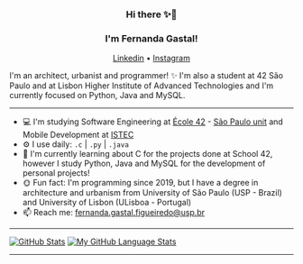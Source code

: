 <h3 align="center">Hi there ✨🚀</h3>
<h3 align="center">I'm Fernanda Gastal! </h3>
<p align="center">
  <a href="https://www.linkedin.com/in/fernandagastal/">Linkedin</a> •
  <a href="https://www.instagram.com/fegastal/">Instagram</a>
</p>

I'm an architect, urbanist and programmer! ✨
I'm also a student at 42 São Paulo and at Lisbon Higher Institute of Advanced Technologies and I'm currently focused on Python, Java and MySQL.

---

- 💻 I'm  studying Software Engineering at [École 42](https://www.42.fr/) - [São Paulo unit](https://www.42sp.org.br/) and Mobile Development at [ISTEC](http://www.istec.pt/index.php/ctesp-desenvolvimento-para-dispositivos-moveis/)
- ⚙️ I use daily:  `.c` | `.py` | `.java`
- 🌻 I'm currently learning about C for the projects done at School 42, however I study Python, Java and MySQL for the development of personal projects!
- 🌞 Fun fact: I'm programming since 2019, but I have a degree in architecture and urbanism from University of São Paulo (USP - Brazil) and University of Lisbon (ULisboa - Portugal)
- 📫 Reach me: fernanda.gastal.figueiredo@usp.br

---

[![GitHub Stats](https://github-readme-stats.vercel.app/api/?username=fegastal&count_private=true&theme=tokyonight&showicons=true)]()
[![My GitHub Language Stats](https://github-readme-stats.vercel.app/api/top-langs/?username=fegastal&langs_count=5&theme=tokyonight&exclude_repo=translation-noahMakefile)]()

---

<!--
**Yaten/Yaten** is a ✨ _special_ ✨ repository because its `README.md` (this file) appears on your GitHub profile.

Here are some ideas to get you started:

- 🔭 I’m currently working on ...
- 🌱 I’m currently learning ...
- 👯 I’m looking to collaborate on ...
- 🤔 I’m looking for help with ...
- 💬 Ask me about ...
- 📫 How to reach me: ...
- 😄 Pronouns: ...
- ⚡ Fun fact: ...
-->
